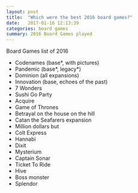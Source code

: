```yaml
---
layout: post
title:  "Which were the best 2016 board games?"
date:   2017-01-16 12:13:39
categories: board games
summary: 2016 Board Games played
---
```


Board Games list of 2016

<ul>
  <li>Codenames (base*, with pictures)</li>
  <li>Pandemic (base*, legacy*)</li>
  <li>Dominion (all expansions)</li>
  <li>Innovation (base, echoes of the past)</li>
  <li>7 Wonders</li>
  <li>Sushi Go Party</li>
  <li>Acquire</li>
  <li>Game of Thrones</li>
  <li>Betrayal on the house on the hill</li>
  <li>Catan the Seafarers expansion</li>
  <li>Million dollars but</li>
  <li>Colt Express</li>
  <li>Hannabi</li>
  <li>Dixit</li>
  <li>Mysterium</li>
  <li>Captain Sonar</li>
  <li>Ticket To Ride</li>
  <li>Hive</li>
  <li>Boss monster</li>
  <li>Splendor</li>
</ul>
